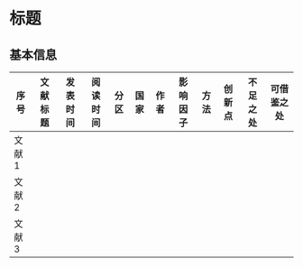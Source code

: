 # 标题
## 基本信息

| 序号  | 文献标题 | 发表时间 | 阅读时间 | 分区 | 国家 | 作者 | 影响因子 | 方法 | 创新点 | 不足之处 | 可借鉴之处 |
| ----- | -------- | -------- | -------- | ---- | ---- | ---- | -------- | ---- | ------ | -------- | ---------- |
| 文献1 |          |          |          |      |      |      |          |      |        |          |            |
| 文献2 |          |          |          |      |      |      |          |      |        |          |            |
| 文献3 |          |          |          |      |      |      |          |      |        |          |            |
